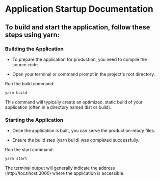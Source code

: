 # Application Startup Documentation
## To build and start the application, follow these steps using yarn:

### Building the Application

- To prepare the application for production, you need to compile the source code.

- Open your terminal or command prompt in the project's root directory.

Run the build command:
```bash
yarn build
```

This command will typically create an optimized, static build of your application (often in a directory named dist or build).

### Starting the Application

- Once the application is built, you can serve the production-ready files.

- Ensure the build step (yarn build) was completed successfully.

Run the start command:
```bash
yarn start
```

The terminal output will generally indicate the address (http://localhost:3000) where the application is accessible.